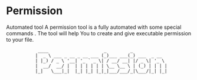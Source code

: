 # Permission
Automated tool
A permission tool is a fully automated with some special commands .
The tool will help You to create and give executable permission to your file.

                ____                     _         _             
               |  _ \ ___ _ __ _ __ ___ (_)___ ___(_) ___  _ __  
               | |_) / _ \ '__| '_ ` _ \| / __/ __| |/ _ \| '_ \ 
               |  __/  __/ |  | | | | | | \__ \__ \ | (_) | | | |
               |_|   \___|_|  |_| |_| |_|_|___/___/_|\___/|_| |_|
                                                                 
